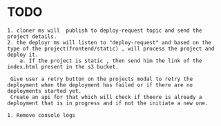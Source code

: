 # TODO

    1. cloner ms will  publish to deploy-request topic and send the project details.
    2. the deployr ms will listen to "deploy-request" and based on the type of the project(frontend/static) , will process the project and deploy it.
        a. If the project is static , then send him the link of the index.html present in the s3 bucket.

     Give user a retry button on the projects modal to retry the deployment when the deployment has failed or if there are no deployments started yet.
     Create an api for that which will check if theere is already a deployment that is in progress and if not the initiate a new one.

    1. Remove console logs
